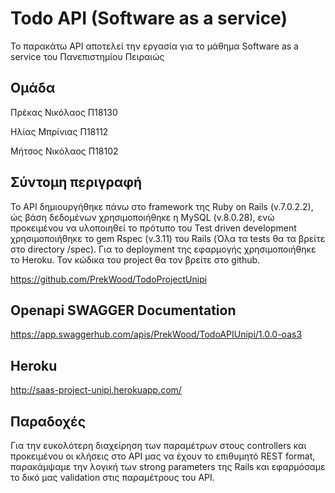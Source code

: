 # Todo API (Software as a service)

Το παρακάτω API αποτελεί την εργασία για το μάθημα Software as a service του Πανεπιστημίου Πειραιώς


## Ομάδα

Πρέκας Νικόλαος Π18130

Ηλίας Μπρίνιας Π18112

Μήτσος Νικόλαος Π18102



##  Σύντομη περιγραφή

Το API δημιουργήθηκε πάνω στο framework της Ruby on Rails (v.7.0.2.2), ώς βάση δεδομένων χρησιμοποιήθηκε η MySQL (v.8.0.28), ενώ προκειμένου να υλοποιηθεί το πρότυπο του Test driven development χρησιμοποιήθηκε το gem Rspec (v.3.11) του Rails (Όλα τα tests θα τα βρείτε στο directory /spec). Για το deployment της εφαρμογής χρησιμοποιήθηκε το Heroku. Τον κώδικα του project θα τον βρείτε στο github.

https://github.com/PrekWood/TodoProjectUnipi

##  Οpenapi SWAGGER Documentation

https://app.swaggerhub.com/apis/PrekWood/TodoAPIUnipi/1.0.0-oas3

##  Heroku

http://saas-project-unipi.herokuapp.com/

##  Παραδοχές

Για την ευκολότερη διαχείρηση των παραμέτρων στους controllers και προκειμένου οι κλήσεις στο API μας να έχουν το επιθυμητό REST format, παρακάμψαμε την λογική των strong parameters της Rails και εφαρμόσαμε το δικό μας validation στις παραμέτρους του API.